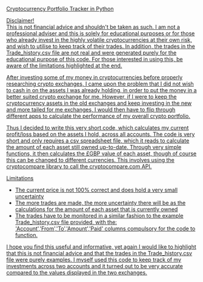 <u>Cryptocurrency Portfolio Tracker in Python<u/>

Disclaimer!
<br>This is not financial advice and shouldn't be taken as such. I am not a professional adviser and this is solely for educational purposes or for those who already invest in the highly volatile cryptocurrencies at their own risk, and wish to utilise to keep track of their trades. In addition, the trades in the Trade_history.csv file are not real and were generated purely for the educational purpose of this code. For those interested in using this, be aware of the limitations highlighted at the end.

After investing some of my money in cryptocurrencies before properly researching crypto exchanges, I came upon the problem that I did not wish to cash in on the assets I was already holding, in order to put the money in a better suited crypto exchange for me. However, if I were to keep the cryptocurrency assets in the old exchanges and keep investing in the new and more tailed for me exchanges, I would then have to flip through different apps to calculate the performance of my overall crypto portfolio.

Thus I decided to write this very short code, which calculates my current profit/loss based on the assets I hold, across all accounts. The code is very short and only requires a csv spreadsheet file, which it reads to calculate the amount of each asset still owned up-to-date. Through very simple functions, it then calculates the £GBP value of each asset, though of course this can be changed to different currencies. This involves using the cryptocompare library to call the cryptocompare.com API.

Limitations
- The current price is not 100% correct and does hold a very small uncertainty
- The more trades are made, the more uncertainty there will be as the calculations for the amount of each asset that is currently owned
- The trades have to be monitored in a similar fashion to the example Trade_history.csv file provided, with the: 'Account','From','To','Amount','Paid' columns compulsory for the code to function.

I hope you find this useful and informative, yet again I would like to highlight that this is not financial advice and that the trades in the Trade_history.csv file were purely examples. I myself used this code to keep track of my investments across two accounts and it turned out to be very accurate compared to the values displayed in the two exchanges.

